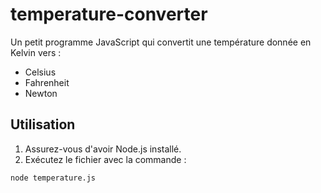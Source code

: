 # temperature-converter

Un petit programme JavaScript qui convertit une température donnée en Kelvin vers :
- Celsius
- Fahrenheit
- Newton

## Utilisation
1. Assurez-vous d'avoir Node.js installé.
2. Exécutez le fichier avec la commande :
```bash
node temperature.js

